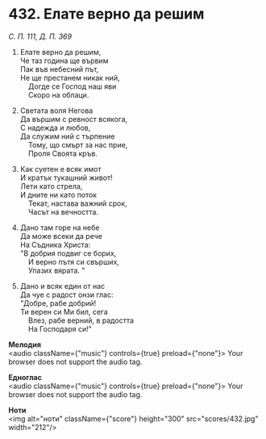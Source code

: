 # 432. Елате верно да решим  

*С. П. 111, Д. П. 369*  

1. Елате верно да решим,  
Че таз година ще вървим  
Пак във небесний път,  
Не ще престанем никак ний,  
    Догде се Господ наш яви  
    Скоро на облаци.  

2. Светата воля Негова  
Да вършим с ревност всякога,  
С надежда и любов,  
Да служим ний с търпение  
    Тому, що смърт за нас прие,  
    Проля Своята кръв.  

3. Как суетен е всяк имот  
И кратък тукашний живот!  
Лети като стрела,  
И дните ни като поток  
    Текат, настава важний срок,  
    Часът на вечността.  

4. Дано там горе на небе  
Да може всеки да рече  
На Съдника Христа:  
"В добрия подвиг се борих,  
    И верно пътя си свърших,  
    Упазих вярата. "  

5. Дано и всяк един от нас  
Да чуе с радост онзи глас:  
"Добре, рабе добрий!  
Ти верен си Ми бил, сега  
    Влез, рабе верний, в радостта  
    На Господаря си!"  

__Мелодия__  
<audio className={"music"} controls={true} preload={"none"}><source src="mp3/432.mp3" type="audio/mpeg"/>
Your browser does not support the audio tag.
</audio>  

__Едноглас__  
<audio className={"music"} controls={true} preload={"none"}><source src="transp/432.mp3" type="audio/mpeg"/>
Your browser does not support the audio tag.
</audio>  

__Ноти__  
<img alt="ноти" className={"score"} height="300" src="scores/432.jpg" width="212"/>

